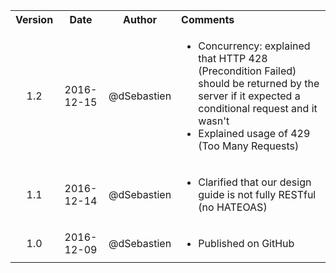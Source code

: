<table>
  <tbody>
    <tr>
      <th align="center">Version</th>
      <th align="center">Date</th>
      <th align="center">Author</th>
      <th align="left">Comments</th>
    </tr>
    <tr>
      <td align="center">1.2</td>
      <td align="center">2016-12-15</td>
      <td align="center">@dSebastien</td>
      <td align="left">
        <ul>
          <li>Concurrency: explained that HTTP 428 (Precondition Failed) should be returned by the server if it expected a conditional request and it wasn't</li>
          <li>Explained usage of 429 (Too Many Requests)</li>
        </ul>
      </td>
    </tr>
    <tr>
      <td align="center">1.1</td>
      <td align="center">2016-12-14</td>
      <td align="center">@dSebastien</td>
      <td align="left">
          <ul>
            <li>Clarified that our design guide is not fully RESTful (no HATEOAS)</li>
          </ul>
      </td>
    </tr>
    <tr>
      <td align="center">1.0</td>
      <td align="center">2016-12-09</td>
      <td align="center">@dSebastien</td>
      <td align="left">
        <ul>
          <li>Published on GitHub</li>
        </ul>
      </td>
    </tr>
  </tbody>
</table>